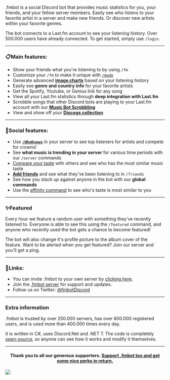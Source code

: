 .fmbot is a social Discord bot that provides music statistics for you, your friends, and your fellow server members. Easily see who listens to your favorite artist in a server and make new friends. Or discover new artists within your favorite genres.

The bot connects to a Last.fm account to see your listening history. Over 500.000 users have already connected. To get started, simply use `/login`.

---
### 📋Main features:

- Show your friends what you're listening to by using `/fm`
- Customize your `/fm` to make it unique with [`/mode`](/commands/#mode)
- Generate advanced [**image charts**](/commands/albums/#chart-c) based on your listening history
- Easily see **genre and country info** for your favorite artists
- Get the Spotify, Youtube, or Genius link for any song
- View all your Last.fm statistics through **deep integration with Last.fm**
- Scrobble songs that other Discord bots are playing to your Last.fm account with our [**Music Bot Scrobbling**](/botscrobbling/)
- View and show off your **[Discogs collection](/commands/discogs/)**

---
### 👥Social features:

- Use [**`/WhoKnows`**](/commands/artists/#whoknows-wk-w) in your server to see top listeners for artists and compete for crowns!
- See **what music is trending in your server** for various time periods with our `/server` commands
- [Compare your taste](/commands/artists/#taste-t) with others and see who has the most similar music taste
- [**Add friends**](/commands/friends/)  and see what they've been listening to in `/friends`
- See how you stack up against anyone in the bot with our **global commands**
- Use the [affinity command](/commands/artists/#affinity-aff) to see who's taste is most similar to you

---
### ✨Featured

Every hour we feature a random user with something they've recently listened to. Everyone is able to see this using the `/featured` command, and anyone who recently used the bot gets a chance to become featured!

The bot will also change it's profile picture to the album cover of the feature. Want to be alerted when you get featured? Join our server and you'll get a ping.

---
### 🔗Links:

- You can invite .fmbot to your own server by [clicking here](http://invite.fmbot.xyz).
- Join the [.fmbot server](http://server.fmbot.xyz/) for support and updates.
- Follow us on Twitter: [@fmbotDiscord](https://twitter.com/fmbotDiscord)

---

### Extra information

.fmbot is trusted by over 250.000 servers, has over 600.000 registered users, and is used more than 400.000 times every day.

It is written in C#, uses Discord.Net and .NET 7. The code is completely [open-source](https://github.com/fmbot-discord/fmbot/), so anyone can see how it works and modify it themselves.

--- 

<h4 align="center">Thank you to all our generous supporters. <a href="/supporter">Support .fmbot too and get some nice perks in return.</a></h4> 

<a rel="noreferrer noopener" href="https://opencollective.com/fmbot" target="_blank"><img src="https://opencollective.com/fmbot/backers.svg?width=890&avatarHeight=32&button=false"></a>